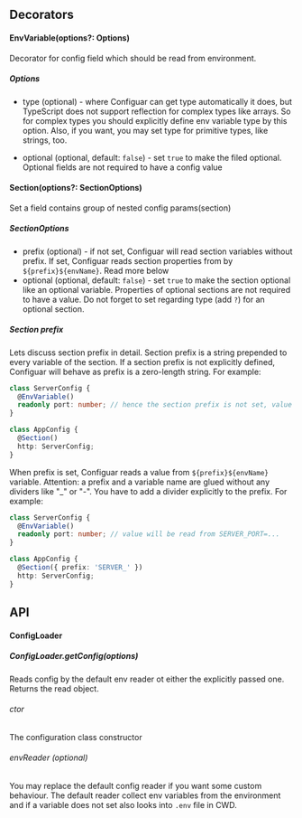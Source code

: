 ## Decorators

#### EnvVariable(options?: Options)
Decorator for config field which should be read from environment.
##### Options
* type (optional) - where Configuar can get type automatically it does, but TypeScript does not support
  reflection for complex types like arrays. So for complex types you should explicitly define env variable type by
  this option. Also, if you want, you may set type for primitive types, like strings, too.

* optional (optional, default: `false`) - set `true` to make the filed optional. Optional fields are not required to have a config value 

#### Section(options?: SectionOptions)
Set a field contains group of nested config params(section)

##### SectionOptions
* prefix (optional) - if not set, Configuar will read section variables without prefix. If set, Configuar
reads section properties from by `${prefix}${envName}`. Read more below
* optional (optional, default: `false`) - set `true` to make the section optional like an optional variable. Properties of optional sections are not required to have a value. Do not forget to set regarding type (add `?`) for an optional section.

##### Section prefix
Lets discuss section prefix in detail. Section prefix is a string prepended to every variable of the section. If a section prefix is not explicitly defined, Configuar will behave as prefix is a zero-length string. For example:
```typescript
class ServerConfig {
  @EnvVariable()
  readonly port: number; // hence the section prefix is not set, value will be read from PORT=...
}

class AppConfig {
  @Section()
  http: ServerConfig;
}
```

When prefix is set, Configuar reads a value from `${prefix}${envName}` variable. Attention: a prefix and a variable name are glued without any dividers like "_" or "-". You have to add a divider explicitly to the prefix. For example:
```typescript
class ServerConfig {
  @EnvVariable()
  readonly port: number; // value will be read from SERVER_PORT=...
}

class AppConfig {
  @Section({ prefix: 'SERVER_' })
  http: ServerConfig;
}
```

## API
#### ConfigLoader
##### ConfigLoader.getConfig<TConfig>(options)
Reads config by the default env reader ot either the explicitly passed one. Returns the
read object.
###### ctor
The configuration class constructor
###### envReader (optional)
You may replace the default config reader if you want some custom behaviour.
The default reader collect env variables from the environment and if a variable does not set also
looks into `.env` file in CWD.
